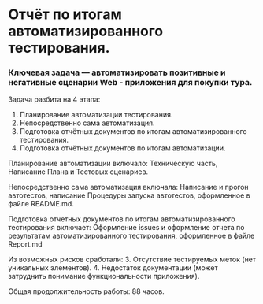 # Отчёт по итогам автоматизированного тестирования.

### Ключевая задача — автоматизировать позитивные и негативные сценарии Web - приложения для покупки тура.

Задача разбита на 4 этапа:

1. Планирование автоматизации тестирования.
2. Непосредственно сама автоматизация.
3. Подготовка отчётных документов по итогам автоматизированного тестирования.
5. Подготовка отчётных документов по итогам автоматизации.

Планирование автоматизации включало: 
Техническую часть, Написание Плана и Тестовых сценариев.

Непосредственно сама автоматизация включала: 
Написание и прогон автотестов, написание Процедуры запуска автотестов, 
оформленное в файле README.md.

Подготовка отчетных документов по итогам автоматизированного тестирования включает: 
Оформление issues и оформление отчета по результатам автоматизированного тестирования, 
оформленное в файле Report.md

Из возможных рисков сработали:
3. Отсутствие тестируемых меток (нет уникальных элементов).
4. Недостаток документации (может затруднить понимание функциональности приложения).

Общая продолжительность работы: 88 часов. 
